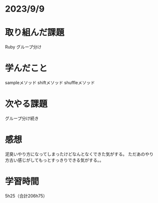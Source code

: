 # 2023/9/9
# 取り組んだ課題
Ruby グループ分け


# 学んだこと
sampleメソッド
shiftメソッド
shuffleメソッド

# 次やる課題
グループ分け続き

# 感想
泥臭いやり方になってしまったけどなんとなくできた気がする。
ただあのやり方古い感じがしてもっとすっきりできる気がする。。


# 学習時間
5h25（合計206h75）
